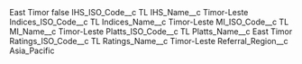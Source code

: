 <?xml version="1.0" encoding="UTF-8"?>
<CustomMetadata xmlns="http://soap.sforce.com/2006/04/metadata" xmlns:xsi="http://www.w3.org/2001/XMLSchema-instance" xmlns:xsd="http://www.w3.org/2001/XMLSchema">
    <label>East Timor</label>
    <protected>false</protected>
    <values>
        <field>IHS_ISO_Code__c</field>
        <value xsi:type="xsd:string">TL</value>
    </values>
    <values>
        <field>IHS_Name__c</field>
        <value xsi:type="xsd:string">Timor-Leste</value>
    </values>
    <values>
        <field>Indices_ISO_Code__c</field>
        <value xsi:type="xsd:string">TL</value>
    </values>
    <values>
        <field>Indices_Name__c</field>
        <value xsi:type="xsd:string">Timor-Leste</value>
    </values>
    <values>
        <field>MI_ISO_Code__c</field>
        <value xsi:type="xsd:string">TL</value>
    </values>
    <values>
        <field>MI_Name__c</field>
        <value xsi:type="xsd:string">Timor-Leste</value>
    </values>
    <values>
        <field>Platts_ISO_Code__c</field>
        <value xsi:type="xsd:string">TL</value>
    </values>
    <values>
        <field>Platts_Name__c</field>
        <value xsi:type="xsd:string">East Timor</value>
    </values>
    <values>
        <field>Ratings_ISO_Code__c</field>
        <value xsi:type="xsd:string">TL</value>
    </values>
    <values>
        <field>Ratings_Name__c</field>
        <value xsi:type="xsd:string">Timor-Leste</value>
    </values>
    <values>
        <field>Referral_Region__c</field>
        <value xsi:type="xsd:string">Asia_Pacific</value>
    </values>
</CustomMetadata>
